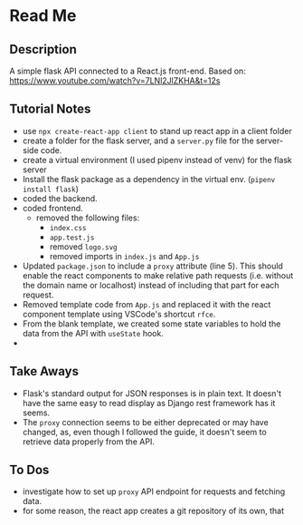 # Read Me

## Description

A simple flask API connected to a React.js front-end. Based on: <https://www.youtube.com/watch?v=7LNl2JlZKHA&t=12s>

## Tutorial Notes

- use `npx create-react-app client` to stand up react app in a client folder
- create a folder for the flask server, and a `server.py` file for the server-side code.
- create a virtual environment (I used pipenv instead of venv) for the flask server
- Install the flask package as a dependency in the virtual env. (`pipenv install flask`)
- coded the backend.
- coded frontend.
  - removed the following files:
    - `index.css`
    - `app.test.js`
    - removed `logo.svg`
    - removed imports in `index.js` and `App.js`
- Updated `package.json` to include a `proxy` attribute (line 5). This should enable the react components to make relative path requests (i.e. without the domain name or localhost) instead of including that part for each request.
- Removed template code from `App.js` and replaced it with the react component template using VSCode's shortcut `rfce`.
- From the blank template, we created some state variables to hold the data from the API with `useState` hook.
-

## Take Aways

- Flask's standard output for JSON responses is in plain text. It doesn't have the same easy to read display as Django rest framework has it seems.
- The `proxy` connection seems to be either deprecated or may have changed, as, even though I followed the guide, it doesn't seem to retrieve data properly from the API.

## To Dos

- investigate how to set up `proxy` API endpoint for requests and fetching data.
-  for some reason, the react app creates a git repository of its own, that 
